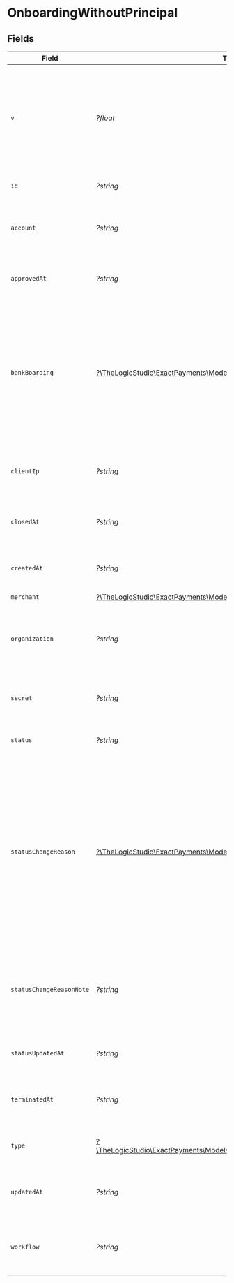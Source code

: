 # OnboardingWithoutPrincipal


## Fields

| Field                                                                                                                                                                                                                                                           | Type                                                                                                                                                                                                                                                            | Required                                                                                                                                                                                                                                                        | Description                                                                                                                                                                                                                                                     | Example                                                                                                                                                                                                                                                         |
| --------------------------------------------------------------------------------------------------------------------------------------------------------------------------------------------------------------------------------------------------------------- | --------------------------------------------------------------------------------------------------------------------------------------------------------------------------------------------------------------------------------------------------------------- | --------------------------------------------------------------------------------------------------------------------------------------------------------------------------------------------------------------------------------------------------------------- | --------------------------------------------------------------------------------------------------------------------------------------------------------------------------------------------------------------------------------------------------------------- | --------------------------------------------------------------------------------------------------------------------------------------------------------------------------------------------------------------------------------------------------------------- |
| `v`                                                                                                                                                                                                                                                             | *?float*                                                                                                                                                                                                                                                        | :heavy_minus_sign:                                                                                                                                                                                                                                              | Version of the Onboarding Application, whenever an Onboarding Application is updated or ran through some process the version value will be incremented.                                                                                                         | 1                                                                                                                                                                                                                                                               |
| `id`                                                                                                                                                                                                                                                            | *?string*                                                                                                                                                                                                                                                       | :heavy_minus_sign:                                                                                                                                                                                                                                              | Onboarding Application identifier.                                                                                                                                                                                                                              | 615633de394b55001c954640                                                                                                                                                                                                                                        |
| `account`                                                                                                                                                                                                                                                       | *?string*                                                                                                                                                                                                                                                       | :heavy_minus_sign:                                                                                                                                                                                                                                              | Account identifier assigned in Exact Payments system.                                                                                                                                                                                                           | 64b04d6d198ce11d0d64ca2a                                                                                                                                                                                                                                        |
| `approvedAt`                                                                                                                                                                                                                                                    | *?string*                                                                                                                                                                                                                                                       | :heavy_minus_sign:                                                                                                                                                                                                                                              | The date and time when the Onboarding Application was approved.                                                                                                                                                                                                 | 2022-01-14T23:33:33.995Z                                                                                                                                                                                                                                        |
| `bankBoarding`                                                                                                                                                                                                                                                  | [?\TheLogicStudio\ExactPayments\Models\Shared\BankBoarding](../../models/shared/BankBoarding.md)                                                                                                                                                                | :heavy_minus_sign:                                                                                                                                                                                                                                              | Bank boarding details of the Onboarded Account. This field will be available only when the Onboarding enters the Bank Boarding state or has already boarded with the ACH and / or Credit card processors.                                                       |                                                                                                                                                                                                                                                                 |
| `clientIp`                                                                                                                                                                                                                                                      | *?string*                                                                                                                                                                                                                                                       | :heavy_minus_sign:                                                                                                                                                                                                                                              | The IP address of the client who sent the Onboarding Application.                                                                                                                                                                                               | 63.45.12.34                                                                                                                                                                                                                                                     |
| `closedAt`                                                                                                                                                                                                                                                      | *?string*                                                                                                                                                                                                                                                       | :heavy_minus_sign:                                                                                                                                                                                                                                              | The date and time when the Organization or Account was closed.                                                                                                                                                                                                  | 2022-01-16T23:33:33.995Z                                                                                                                                                                                                                                        |
| `createdAt`                                                                                                                                                                                                                                                     | *?string*                                                                                                                                                                                                                                                       | :heavy_minus_sign:                                                                                                                                                                                                                                              | The date and time when the Onboarding Application was created.                                                                                                                                                                                                  | 2022-01-11T23:33:33.995Z                                                                                                                                                                                                                                        |
| `merchant`                                                                                                                                                                                                                                                      | [?\TheLogicStudio\ExactPayments\Models\Shared\MerchantWithoutPrincipal](../../models/shared/MerchantWithoutPrincipal.md)                                                                                                                                        | :heavy_minus_sign:                                                                                                                                                                                                                                              | N/A                                                                                                                                                                                                                                                             |                                                                                                                                                                                                                                                                 |
| `organization`                                                                                                                                                                                                                                                  | *?string*                                                                                                                                                                                                                                                       | :heavy_minus_sign:                                                                                                                                                                                                                                              | The Identifier of the Organization under which this Onboarding Application was submitted                                                                                                                                                                        | 60f728e2e2cfc7135c0a51cd                                                                                                                                                                                                                                        |
| `secret`                                                                                                                                                                                                                                                        | *?string*                                                                                                                                                                                                                                                       | :heavy_minus_sign:                                                                                                                                                                                                                                              | The secret associated with the Organization or Account.                                                                                                                                                                                                         | 84b0f5b3-295c-4fc7-a8d2-90749b5e742a                                                                                                                                                                                                                            |
| `status`                                                                                                                                                                                                                                                        | *?string*                                                                                                                                                                                                                                                       | :heavy_minus_sign:                                                                                                                                                                                                                                              | The status of the Onboarding Application.                                                                                                                                                                                                                       | Approved                                                                                                                                                                                                                                                        |
| `statusChangeReason`                                                                                                                                                                                                                                            | [?\TheLogicStudio\ExactPayments\Models\Shared\StatusChangeReason](../../models/shared/StatusChangeReason.md)                                                                                                                                                    | :heavy_minus_sign:                                                                                                                                                                                                                                              | Reason for the status change. The reason may be needed when the Onboarding status changes to `accountClosed`, `autoDeclined`, `declined`, `pended`, and `terminated`. This field will be available only when the status change reason is entered in the system. | failedToVerifyIdentity                                                                                                                                                                                                                                          |
| `statusChangeReasonNote`                                                                                                                                                                                                                                        | *?string*                                                                                                                                                                                                                                                       | :heavy_minus_sign:                                                                                                                                                                                                                                              | Notes related to the status change.  This field will be available only when the status change reason note is entered in the system.                                                                                                                             | Unable to verify the identity by the due date.                                                                                                                                                                                                                  |
| `statusUpdatedAt`                                                                                                                                                                                                                                               | *?string*                                                                                                                                                                                                                                                       | :heavy_minus_sign:                                                                                                                                                                                                                                              | The date and time when the status was last updated.                                                                                                                                                                                                             | 2022-01-13T23:33:33.995Z                                                                                                                                                                                                                                        |
| `terminatedAt`                                                                                                                                                                                                                                                  | *?string*                                                                                                                                                                                                                                                       | :heavy_minus_sign:                                                                                                                                                                                                                                              | The date and time when the Organization or Account was terminated.                                                                                                                                                                                              | 2022-01-15T23:33:33.995Z                                                                                                                                                                                                                                        |
| `type`                                                                                                                                                                                                                                                          | [?\TheLogicStudio\ExactPayments\Models\Shared\OnboardingWithoutPrincipalType](../../models/shared/OnboardingWithoutPrincipalType.md)                                                                                                                            | :heavy_minus_sign:                                                                                                                                                                                                                                              | The type of the Onboarded entity.                                                                                                                                                                                                                               | account                                                                                                                                                                                                                                                         |
| `updatedAt`                                                                                                                                                                                                                                                     | *?string*                                                                                                                                                                                                                                                       | :heavy_minus_sign:                                                                                                                                                                                                                                              | The date and time when the Onboarding Application was last updated.                                                                                                                                                                                             | 2022-01-11T23:33:33.995Z                                                                                                                                                                                                                                        |
| `workflow`                                                                                                                                                                                                                                                      | *?string*                                                                                                                                                                                                                                                       | :heavy_minus_sign:                                                                                                                                                                                                                                              | The Workflow identifier used to evaluate this Onboarding Application.                                                                                                                                                                                           | 61274e78eb13d43172b2959f                                                                                                                                                                                                                                        |